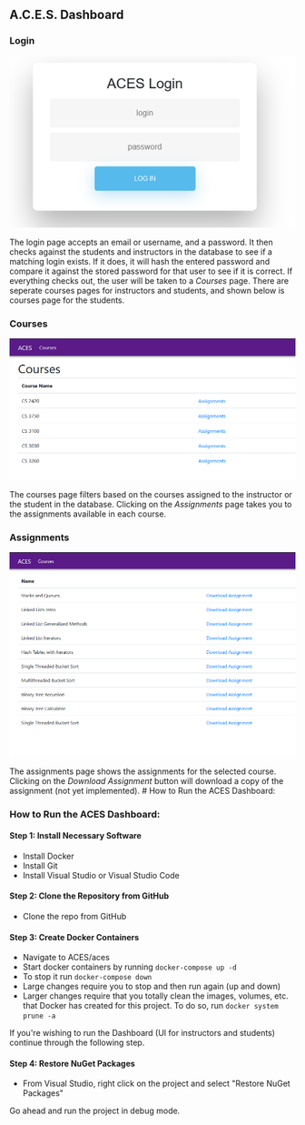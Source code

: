 ## A.C.E.S. Dashboard

### Login
![Login](../../Images/Login.PNG)

The login page accepts an email or username, and a password. It then checks against the students and instructors in the database to see if a matching login exists. If it does, it will hash the entered password and compare it against the stored password for that user to see if it is correct. If everything checks out, the user will be taken to a *Courses* page. There are seperate courses pages for instructors and students, and shown below is courses page for the students.

### Courses 
![Courses](../../Images/Courses.png)

The courses page filters based on the courses assigned to the instructor or the student in the database. Clicking on the *Assignments* page takes you to the assignments available in each course.

### Assignments 
![Assignments](../../Images/Assignments.PNG)

The assignments page shows the assignments for the selected course. Clicking on the *Download Assignment* button will download a copy of the assignment (not yet implemented). # How to Run the ACES Dashboard:

### How to Run the ACES Dashboard:
#### Step 1: Install Necessary Software
 - Install Docker
 - Install Git
 - Install Visual Studio or Visual Studio Code

#### Step 2: Clone the Repository from GitHub
 - Clone the repo from GitHub

#### Step 3: Create Docker Containers
 - Navigate to ACES/aces
 - Start docker containers by running `docker-compose up -d`
 - To stop it run `docker-compose down`
 - Large changes require you to stop and then run again (up and down)
 - Larger changes require that you totally clean the images, volumes, etc. that Docker has created for this      project. To do so, run `docker system prune -a`

If you're wishing to run the Dashboard (UI for instructors and students) continue through the following step.

#### Step 4: Restore NuGet Packages
 - From Visual Studio, right click on the project and select "Restore NuGet Packages"

Go ahead and run the project in debug mode.
